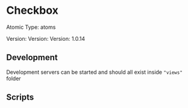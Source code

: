 # Checkbox

Atomic Type: atoms

Version: Version: Version: 1.0.14

## Development

Development servers can be started and should all exist inside `"views"` folder

## Scripts
